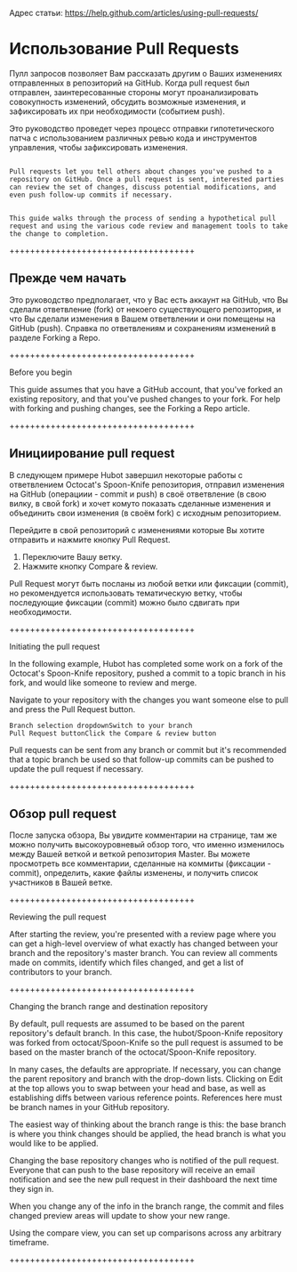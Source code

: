 Адрес статьи:
https://help.github.com/articles/using-pull-requests/

# Использование Pull Requests

Пулл запросов позволяет Вам рассказать другим о Ваших изменениях отправленных в репозиторий на GitHub.
Когда pull request был отправлен, заинтересованные стороны могут проанализировать совокупность изменений, обсудить возможные изменения, и зафиксировать их при необходимости (событием push).

Это руководство проведет через процесс отправки гипотетического патча с использованием различных ревью кода и инструментов управления, чтобы зафиксировать изменения.

<code>
Pull requests let you tell others about changes you've pushed to a repository on GitHub. Once a pull request is sent, interested parties can review the set of changes, discuss potential modifications, and even push follow-up commits if necessary.

This guide walks through the process of sending a hypothetical pull request and using the various code review and management tools to take the change to completion.
</code>

++++++++++++++++++++++++++++++++++++

## Прежде чем начать

Это руководство предполагает, что у Вас есть аккаунт на GitHub, что Вы сделали ответвление (fork) от некоего существующего репозитория, и что Вы сделали изменения в Вашем ответвлении и они помещены на GitHub (push). Справка по ответвлениям и сохранениям изменений в разделе Forking a Repo.

++++++++++++++++++++++++++++++++++++

Before you begin

This guide assumes that you have a GitHub account, that you've forked an existing repository, and that you've pushed changes to your fork. For help with forking and pushing changes, see the Forking a Repo article.

++++++++++++++++++++++++++++++++++++

## Инициирование pull request

В следующем примере Hubot завершил некоторые работы с ответвлением Octocat's Spoon-Knife репозитория, отправил изменения на GitHub (операциии - commit и push) в своё ответвление (в свою вилку, в свой fork) и хочет комуто показать сделанные изменения и объединить свои изменения (в своём fork) с исходным репозиторием.

Перейдите в свой репозиторий с изменениями которые Вы хотите отправить и нажмите кнопку Pull Request.

1. Переключите Вашу ветку.
2. Нажмите кнопку Compare & review.

Pull Request могут быть посланы из любой ветки или фиксации (commit), но рекомендуется использовать тематическую ветку, чтобы последующие фиксации (commit) можно было сдвигать при необходимости.

++++++++++++++++++++++++++++++++++++

Initiating the pull request

In the following example, Hubot has completed some work on a fork of the Octocat's Spoon-Knife repository, pushed a commit to a topic branch in his fork, and would like someone to review and merge.

Navigate to your repository with the changes you want someone else to pull and press the Pull Request button.

    Branch selection dropdownSwitch to your branch
    Pull Request buttonClick the Compare & review button

Pull requests can be sent from any branch or commit but it's recommended that a topic branch be used so that follow-up commits can be pushed to update the pull request if necessary.

++++++++++++++++++++++++++++++++++++

## Обзор pull request

После запуска обзора, Вы увидите комментарии на странице, там же можно получить высокоуровневый обзор того, что именно изменилось между Вашей веткой и веткой репозитория Master.
Вы можете просмотреть все комментарии, сделанные на коммиты (фиксации - commit), определить, какие файлы изменены, и получить список участников в Вашей ветке.

++++++++++++++++++++++++++++++++++++

Reviewing the pull request

After starting the review, you're presented with a review page where you can get a high-level overview of what exactly has changed between your branch and the repository's master branch. You can review all comments made on commits, identify which files changed, and get a list of contributors to your branch.

++++++++++++++++++++++++++++++++++++

Changing the branch range and destination repository

By default, pull requests are assumed to be based on the parent repository's default branch. In this case, the hubot/Spoon-Knife repository was forked from octocat/Spoon-Knife so the pull request is assumed to be based on the master branch of the octocat/Spoon-Knife repository.

In many cases, the defaults are appropriate. If necessary, you can change the parent repository and branch with the drop-down lists. Clicking on Edit at the top allows you to swap between your head and base, as well as establishing diffs between various reference points. References here must be branch names in your GitHub repository.

The easiest way of thinking about the branch range is this: the base branch is where you think changes should be applied, the head branch is what you would like to be applied.

Changing the base repository changes who is notified of the pull request. Everyone that can push to the base repository will receive an email notification and see the new pull request in their dashboard the next time they sign in.

When you change any of the info in the branch range, the commit and files changed preview areas will update to show your new range.

Using the compare view, you can set up comparisons across any arbitrary timeframe.

++++++++++++++++++++++++++++++++++++